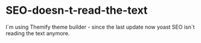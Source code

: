 # SEO-doesn-t-read-the-text
I´m using Themify theme builder - since the last update now yoast SEO isn´t reading the text anymore.
